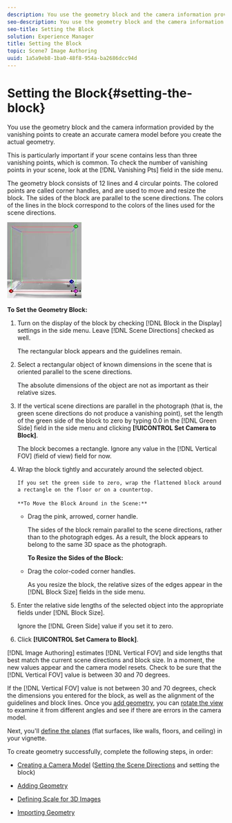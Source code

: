 ```yaml
---
description: You use the geometry block and the camera information provided by the vanishing points to create an accurate camera model before you create the actual geometry.
seo-description: You use the geometry block and the camera information provided by the vanishing points to create an accurate camera model before you create the actual geometry.
seo-title: Setting the Block
solution: Experience Manager
title: Setting the Block
topic: Scene7 Image Authoring
uuid: 1a5a9eb8-1ba0-48f8-954a-ba2686dcc94d
---
```


# Setting the Block{#setting-the-block}

You use the geometry block and the camera information provided by the vanishing points to create an accurate camera model before you create the actual geometry.

This is particularly important if your scene contains less than three vanishing points, which is common. To check the number of vanishing points in your scene, look at the [!DNL Vanishing Pts] field in the side menu.

The geometry block consists of 12 lines and 4 circular points. The colored points are called corner handles, and are used to move and resize the block. The sides of the block are parallel to the scene directions. The colors of the lines in the block correspond to the colors of the lines used for the scene directions.

![](assets/geo_block.png)

**To Set the Geometry Block:**

1. Turn on the display of the block by checking [!DNL Block in the Display] settings in the side menu. Leave [!DNL Scene Directions] checked as well.

   The rectangular block appears and the guidelines remain. 

1. Select a rectangular object of known dimensions in the scene that is oriented parallel to the scene directions.

   The absolute dimensions of the object are not as important as their relative sizes. 

1. If the vertical scene directions are parallel in the photograph (that is, the green scene directions do not produce a vanishing point), set the length of the green side of the block to zero by typing 0.0 in the [!DNL Green Side] field in the side menu and clicking **[!UICONTROL Set Camera to Block]**.

   The block becomes a rectangle. Ignore any value in the [!DNL Vertical FOV] (field of view) field for now. 

1. Wrap the block tightly and accurately around the selected object.

       If you set the green side to zero, wrap the flattened block around a rectangle on the floor or on a countertop.

       **To Move the Block Around in the Scene:**

    * Drag the pink, arrowed, corner handle.

      The sides of the block remain parallel to the scene directions, rather than to the photograph edges. As a result, the block appears to belong to the same 3D space as the photograph.

      **To Resize the Sides of the Block:**
    
    * Drag the color-coded corner handles.

      As you resize the block, the relative sizes of the edges appear in the [!DNL Block Size] fields in the side menu.

1. Enter the relative side lengths of the selected object into the appropriate fields under [!DNL Block Size].

   Ignore the [!DNL Green Side] value if you set it to zero. 

1. Click **[!UICONTROL Set Camera to Block]**.

[!DNL Image Authoring] estimates [!DNL Vertical FOV] and side lengths that best match the current scene directions and block size. In a moment, the new values appear and the camera model resets. Check to be sure that the [!DNL Vertical FOV] value is between 30 and 70 degrees.

   If the [!DNL Vertical FOV] value is not between 30 and 70 degrees, check the dimensions you entered for the block, as well as the alignment of the guidelines and block lines. Once you [add geometry](../../c-vat-3d-mod-pg/c-vat-create-geo/t-vat-add-geo.md#task-21871477506a4daaa695d638cc159dc0), you can [rotate the view](../../c-vat-3d-mod-pg/c-vat-3d-mod-pg-tools/c-vat-rotate-tool.md#concept-d89dd2f2724f4cd2bf6f9570fdf1c8ca) to examine it from different angles and see if there are errors in the camera model. 

Next, you'll [define the planes](../../c-vat-3d-mod-pg/c-vat-create-geo/t-vat-add-geo.md#task-21871477506a4daaa695d638cc159dc0) (flat surfaces, like walls, floors, and ceiling) in your vignette.

To create geometry successfully, complete the following steps, in order:

* [Creating a Camera Model](../../c-vat-3d-mod-pg/c-vat-create-geo/t-vat-cam-mod.md#task-fc39ab753bb248c7a8f86fb27594412e) ([Setting the Scene Directions](../../c-vat-3d-mod-pg/c-vat-create-geo/t-vat-set-scene-dir.md#task-ee5d6e4c19e245bd84889f00998a4b85) and setting the block) 

* [Adding Geometry](../../c-vat-3d-mod-pg/c-vat-create-geo/t-vat-add-geo.md#task-21871477506a4daaa695d638cc159dc0) 
* [Defining Scale for 3D Images](../../c-vat-3d-mod-pg/c-vat-create-geo/t-vat-def-3d-scale.md#task-7938e8b9590543a78d48b678d2d26ba9) 
* [Importing Geometry](../../c-vat-obj-pg/c-vat-abt-obj-pg/t-vat-imp-geo.md#task-a6681c3260ee4a57a177366095981ddc)

